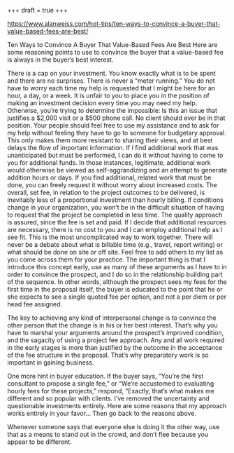 +++
draft = true
+++

https://www.alanweiss.com/hot-tips/ten-ways-to-convince-a-buyer-that-value-based-fees-are-best/

Ten Ways to Convince A Buyer That Value-Based Fees Are Best
Here are some reasoning points to use to convince the buyer that a value-based fee is always in the buyer’s best interest.

There is a cap on your investment. You know exactly what is to be spent and there are no surprises.
There is never a “meter running.” You do not have to worry each time my help is requested that I might be here for an hour, a day, or a week.
It is unfair to you to place you in the position of making an investment decision every time you may need my help. Otherwise, you’re trying to determine the impossible: Is this an issue that justifies a $2,000 visit or a $500 phone call. No client should ever be in that position.
Your people should feel free to use my assistance and to ask for my help without feeling they have to go to someone for budgetary approval. This only makes them more resistant to sharing their views, and at best delays the flow of important information.
If I find additional work that was unanticipated but must be performed, I can do it without having to come to you for additional funds. In those instances, legitimate, additional work would otherwise be viewed as self-aggrandizing and an attempt to generate addition hours or days.
If you find additional, related work that must be done, you can freely request it without worry about increased costs.
The overall, set fee, in relation to the project outcomes to be delivered, is inevitably less of a proportional investment than hourly billing.
If conditions change in your organization, you won’t be in the difficult situation of having to request that the project be completed in less time. The quality approach is assured, since the fee is set and paid.
If I decide that additional resources are necessary, there is no cost to you and I can employ additional help as I see fit.
This is the most uncomplicated way to work together. There will never be a debate about what is billable time (e.g., travel, report writing) or what should be done on site or off site.
Feel free to add others to my list as you come across them for your practice. The important thing is that I introduce this concept early, use as many of these arguments as I have to in order to convince the prospect, and I do so in the relationship building part of the sequence. In other words, although the prospect sees my fees for the first time in the proposal itself, the buyer is educated to the point that he or she expects to see a single quoted fee per option, and not a per diem or per head fee assigned.

The key to achieving any kind of interpersonal change is to convince the other person that the change is in his or her best interest. That’s why you have to marshal your arguments around the prospect’s improved condition, and the sagacity of using a project fee approach. Any and all work required in the early stages is more than justified by the outcome in the acceptance of the fee structure in the proposal. That’s why preparatory work is so important in gaining business.

One more hint in buyer education. If the buyer says, “You’re the first consultant to propose a single fee,” or “We’re accustomed to evaluating hourly fees for these projects,” respond, “Exactly, that’s what makes me different and so popular with clients. I’ve removed the uncertainty and questionable investments entirely. Here are some reasons that my approach works entirely in your favor… Then go back to the reasons above.

Whenever someone says that everyone else is doing it the other way, use that as a means to stand out in the crowd, and don’t flee because you appear to be different.
